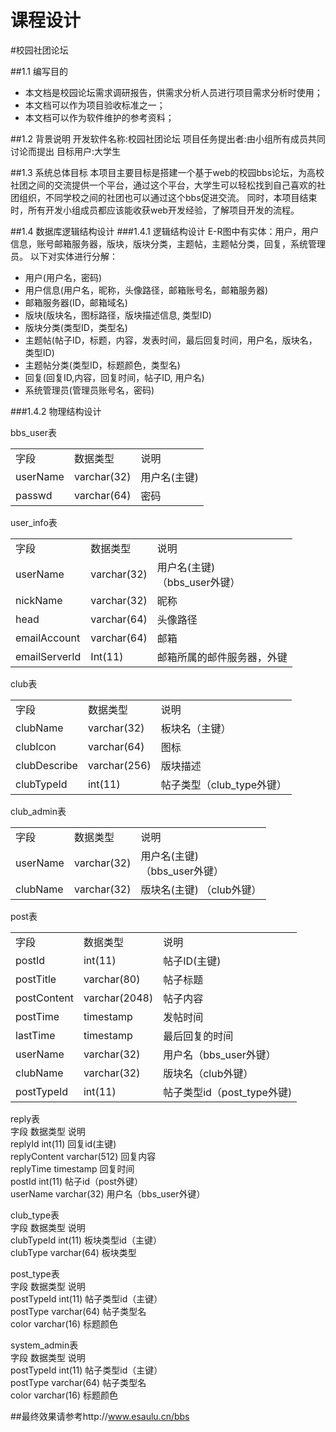 课程设计
==========

#校园社团论坛

##1.1 编写目的
* 本文档是校园论坛需求调研报告，供需求分析人员进行项目需求分析时使用；
* 本文档可以作为项目验收标准之一；
* 本文档可以作为软件维护的参考资料；

##1.2 背景说明
开发软件名称:校园社团论坛
项目任务提出者:由小组所有成员共同讨论而提出
目标用户:大学生

##1.3 系统总体目标
本项目主要目标是搭建一个基于web的校园bbs论坛，为高校社团之间的交流提供一个平台，通过这个平台，大学生可以轻松找到自己喜欢的社团组织，不同学校之间的社团也可以通过这个bbs促进交流。
    同时，本项目结束时，所有开发小组成员都应该能收获web开发经验，了解项目开发的流程。

##1.4 数据库逻辑结构设计
###1.4.1 逻辑结构设计
E-R图中有实体：用户，用户信息，账号邮箱服务器，版块，版块分类，主题帖，主题帖分类，回复，系统管理员。
以下对实体进行分解：

* 用户(用户名，密码)
* 用户信息(用户名，昵称，头像路径，邮箱账号名，邮箱服务器)
* 邮箱服务器(ID，邮箱域名)
* 版块(版块名，图标路径，版块描述信息, 类型ID)
* 版块分类(类型ID，类型名)
* 主题帖(帖子ID，标题，内容，发表时间，最后回复时间，用户名，版块名，类型ID)
* 主题帖分类(类型ID，标题颜色，类型名)
* 回复(回复ID,内容，回复时间，帖子ID, 用户名)
* 系统管理员(管理员账号名，密码)

###1.4.2 物理结构设计

bbs_user表<br>
<table>
    <tr>
    <td><span>字段</span></td>
    <td><span>数据类型</span></td>
    <td><span>说明</span></td>
    </tr>
    <tr>
    <td><span>userName</span></td>
    <td><span>varchar(32)</span></td>
    <td><span>用户名(主键)</span></td>
    </tr>
    <tr>
    <td><span>passwd</span></td>
    <td><span>varchar(64)</span></td>
    <td><span>密码</span></td>
    </tr>
</table>

user_info表<br>
<table>
    <tr>
    <td><span>字段</span></td>
    <td><span>数据类型</span></td>
    <td><span>说明</span></td>
    </tr>
    <tr>
    <td><span>userName</span></td>
    <td><span>varchar(32)</span></td>
    <td><span>用户名(主键)<br>（bbs_user外键）</span></td>
    </tr>
    <tr>
    <td><span>nickName</span></td>
    <td><span>varchar(32)</span></td>
    <td><span>昵称</span></td>
    </tr>
    <tr>
    <td><span>head</span></td>
    <td><span>varchar(64)</span></td>
    <td><span>头像路径</span></td>
    </tr>
    <tr>
    <td><span>emailAccount</span></td>
    <td><span>varchar(64)</span></td>
    <td><span>邮箱</span></td>
    </tr>
    <tr>
    <td><span>emailServerId</span></td>
    <td><span>Int(11)</span></td>
    <td><span>邮箱所属的邮件服务器，外键</span></td>
    </tr>
</table>

club表<br>
<table>
    <tr>
    <td><span>字段</span></td>
    <td><span>数据类型</span></td>
    <td><span>说明</span></td>
    </tr>
    <tr>
    <td><span>clubName</span></td>
    <td><span>varchar(32)</span></td>
    <td><span>板块名（主键）</span></td>
    </tr>
    <tr>
    <td><span>clubIcon</span></td>
    <td><span>varchar(64)</span></td>
    <td><span>图标</span></td>
    </tr>
    <tr>
    <td><span>clubDescribe</span></td>
    <td><span>varchar(256)</span></td>
    <td><span>版块描述</span></td>
    </tr>
    <tr>
    <td><span>clubTypeId</span></td>
    <td><span>int(11)</span></td>
    <td><span>帖子类型（club_type外键）</span></td>
    </tr>
</table>

club_admin表<br>
<table>
    <tr>
    <td><span>字段</span></td>
    <td><span>数据类型</span></td>
    <td><span>说明</span></td>
    </tr>
    <tr>
    <td><span>userName</span></td>
    <td><span>varchar(32)</span></td>
    <td><span>用户名(主键)<br>（bbs_user外键）</span></td>
    </tr>
    <tr>
    <td><span>clubName</span></td>
    <td><span>varchar(32)</span></td>
    <td><span>版块名(主键) （club外键）</span></td>
    </tr>
</table>

post表<br>
<table>
    <tr>
    <td><span>字段</span></td>
    <td><span>数据类型</span></td>
    <td><span>说明</span></td>
    </tr>
    <tr>
    <td><span>postId</span></td>
    <td><span>int(11)</span></td>
    <td><span>帖子ID(主键)</span></td>
    </tr>
    <tr>
    <td><span>postTitle</span></td>
    <td><span>varchar(80)</span></td>
    <td><span>帖子标题</span></td>
    </tr>
    <tr>
    <td><span>postContent</span></td>
    <td><span>varchar(2048)</span></td>
    <td><span>帖子内容</span></td>
    </tr>
    <tr>
    <td><span>postTime</span></td>
    <td><span>timestamp</span></td>
    <td><span>发帖时间</span></td>
    </tr>
    <tr>
    <td><span>lastTime</span></td>
    <td><span>timestamp</span></td>
    <td><span>最后回复的时间</span></td>
    </tr>
    <tr>
    <td><span>userName</span></td>
    <td><span>varchar(32)</span></td>
    <td><span>用户名（bbs_user外键）</span></td>
    </tr>
    <tr>
    <td><span>clubName</span></td>
    <td><span>varchar(32)</span></td>
    <td><span>版块名（club外键）</span></td>
    </tr>
    <tr>
    <td><span>postTypeId</span></td>
    <td><span>int(11)</span></td>
    <td><span>帖子类型id（post_type外键)</span></td>
    </tr>
</table>

reply表<br>
字段	数据类型	说明<br>
replyId	int(11)	回复id(主键)<br>
replyContent	varchar(512)	回复内容<br>
replyTime	timestamp	回复时间<br>
postId	int(11)	帖子id（post外键）<br>
userName	varchar(32)	用户名（bbs_user外键）<br>

club_type表<br>
字段	数据类型	说明<br>
clubTypeId	int(11)	板块类型id（主键）<br>
clubType	varchar(64)	板块类型<br>

post_type表<br>
字段	数据类型	说明<br>
postTypeId	int(11)	帖子类型id（主键）<br>
postType	varchar(64)	帖子类型名<br>
color	varchar(16)	标题颜色<br>

system_admin表<br>
字段	数据类型	说明<br>
postTypeId	int(11)	帖子类型id（主键）<br>
postType	varchar(64)	帖子类型名<br>
color	varchar(16)	标题颜色<br>


##最终效果请参考http://www.esaulu.cn/bbs
